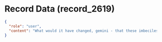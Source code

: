 # Record Data (record_2619)

```json
{
  "role": "user",
  "content": "What would it have changed, gemini - that these imbeciles didn't catch that"
}
```
